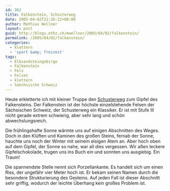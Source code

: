 ```yaml
---
id: 362
title: Falkenstein, Schusterweg
date: 2005-04-02T21:26:22+00:00
author: Mathias Wellner
layout: post
guid: http://blogs.ethz.ch/mwellner/2005/04/02/falkenstein/
permalink: /2005/04/02/falkenstein/
categories:
  - klettern
  - 'sport &amp; freizeit'
tags:
  - Elbsandsteingebirge
  - Falkenstein
  - Fels
  - Felsen
  - klettern
  - Saechsische Schweiz
---
```

Heute erkletterte ich mit kleiner Truppe den [Schusterweg](http://www.teufelsturm.de/wege/bewertungen/anzeige.php?wegnr=824) zum Gipfel des Falkensteins. Der Falkenstein ist der höchste einzelstehende Felsen der Sächsischen Schweiz, der Schusterweg ein Klassiker. Er ist mit Stufe III nicht gerade extrem schwierig, aber sehr lang und schön abwechslungsreich.

[](https://www.flickr.com/photos/mwellner/3834182087/ "Fuss beim Klettern by wellnair, on Flickr")

Die frühlingshafte Sonne wärmte uns auf einigen Abschnitten des Weges. Doch in den Klüften und Kaminen des großen Steins, fernab der Sonne, hauchte uns noch der Winter mit seinem eisigen Atem an. Aber hoch oben auf dem Gipfel, der Sonne so nahe, war all dies vergessen. Wir aßen leckere Gipfelschokolade, trugen uns ins Buch ein und sonnten uns ausgiebig. Ein Traum!

Die spannendste Stelle nennt sich Porzellankante. Es handelt sich um einen Riss, der ungefähr vier Meter hoch ist. Er bekam seinen Namen durch die besondere Strukturierung des Gesteins. Auf jeden Fall ist dieser Abschnitt sehr griffig, wodurch der leichte Überhang kein großes Problem ist.